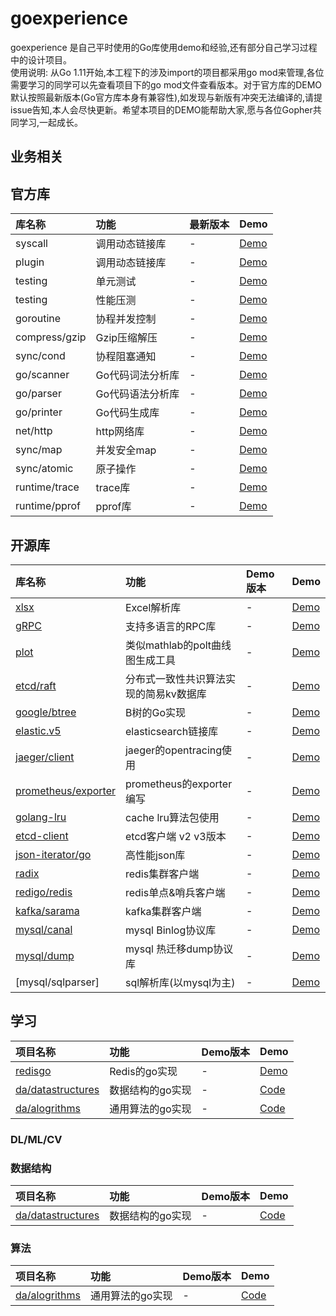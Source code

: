 # goexperience
goexperience 是自己平时使用的Go库使用demo和经验,还有部分自己学习过程中的设计项目。  
使用说明:
从Go 1.11开始,本工程下的涉及import的项目都采用go mod来管理,各位需要学习的同学可以先查看项目下的go mod文件查看版本。对于官方库的DEMO 默认按照最新版本(Go官方库本身有兼容性),如发现与新版有冲突无法编译的,请提issue告知,本人会尽快更新。希望本项目的DEMO能帮助大家,愿与各位Gopher共同学习,一起成长。


## 业务相关

## 官方库
|库名称|功能|最新版本|Demo|
|:-|:-|:-|:-|
|syscall|调用动态链接库|-|[Demo](/loaddll)|
|plugin|调用动态链接库|-|[Demo](/plugin)|
|testing|单元测试|-|[Demo](/unittest)|
|testing|性能压测|-|[Demo](/benchmark)|
|goroutine|协程并发控制|-|[Demo](/concurrency)
|compress/gzip|Gzip压缩解压|-|[Demo](/compress/gzip)|
|sync/cond|协程阻塞通知|-|[Demo](/sync/cond)|
|go/scanner|Go代码词法分析库|-|[Demo](/gosrc/scanner)|
|go/parser|Go代码语法分析库|-|[Demo](/gosrc/parser)|
|go/printer|Go代码生成库|-|[Demo](/gosrc/printer)|
|net/http|http网络库|-|[Demo](/net/http)|
|sync/map|并发安全map|-|[Demo](/sync/map)|
|sync/atomic|原子操作|-|[Demo](/sync/atomic)|
|runtime/trace|trace库|-|[Demo](/runtime/trace)|
|runtime/pprof|pprof库|-|[Demo](/runtime/pprof)|

## 开源库

|库名称|功能|Demo版本|Demo|
|:-|:-|:-|:-|
|[xlsx](https://github.com/tealeg/xlsx)|Excel解析库|-|[Demo]()|
|[gRPC](https://github.com/grpc/go-grpc)|支持多语言的RPC库|-|[Demo](/rpc)|
|[plot](https://gonum.org/v1/plot)|类似mathlab的polt曲线图生成工具|-|[Demo](/plot)|
|[etcd/raft](https://github.com/etcd-io/etcd/raft)|分布式一致性共识算法实现的简易kv数据库|-|[Demo](/raft/raft-example)|
|[google/btree](https://github.com/google/btree)|B树的Go实现|-|[Demo](/google/btree-example)|
|[elastic.v5](https://github.com/olivere/elastic)|elasticsearch链接库|-|[Demo](/elasticsearch/README.md)|
|[jaeger/client]()|jaeger的opentracing使用|-|[Demo](/jaeger/testUdpSender)|
|[prometheus/exporter]()|prometheus的exporter编写|-|[Demo](/prometheus/exporter/README.md)|
|[golang-lru]()|cache lru算法包使用|-|[Demo](/cache/README.md)|
|[etcd-client]()|etcd客户端 v2 v3版本|-|[Demo](/etcd/README.md)|
|[json-iterator/go](github.com/json-iterator/go)|高性能json库|-|[Demo](/json/README.md)|
|[radix]()|redis集群客户端|-|[Demo](/redis/radix)|
|[redigo/redis]()|redis单点&哨兵客户端|-|[Demo](/redis/redigo)|
|[kafka/sarama]()|kafka集群客户端|-|[Demo](/kafka/sarama)|
|[mysql/canal]()|mysql Binlog协议库|-|[Demo](/mysql_dm/canal)|
|[mysql/dump]()|mysql 热迁移dump协议库|-|[Demo](/mysql_dm/dump)|
|[mysql/sqlparser]|sql解析库(以mysql为主)|-|[Demo](/mysql_dm/sqlparser)|


## 学习

|项目名称|功能|Demo版本|Demo|
|:-|:-|:-|:-|
|[redisgo]()|Redis的go实现|-|[Demo](/redisgo)|
|[da/datastructures]()|数据结构的go实现|-|[Code](/data/datastructures)|
|[da/alogrithms]()|通用算法的go实现|-|[Code](/data/alogrithms)|

### DL/ML/CV

### 数据结构
|项目名称|功能|Demo版本|Demo|
|:-|:-|:-|:-|
|[da/datastructures]()|数据结构的go实现|-|[Code](/data/datastructures)|

### 算法
|项目名称|功能|Demo版本|Demo|
|:-|:-|:-|:-|
|[da/alogrithms]()|通用算法的go实现|-|[Code](/data/alogrithms)|

